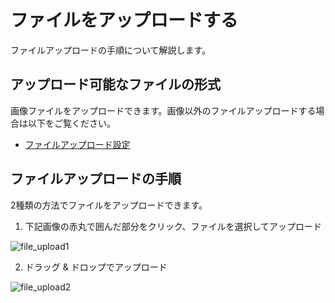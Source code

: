 # ファイルをアップロードする

ファイルアップロードの手順について解説します。

## アップロード可能なファイルの形式

画像ファイルをアップロードできます。画像以外のファイルアップロードする場合は以下をご覧ください。

- [ファイルアップロード設定](/ja/admin-guide/management-cookbook/app-settings.html#ファイルアップロード)

## ファイルアップロードの手順

2種類の方法でファイルをアップロードできます。

1. 下記画像の赤丸で囲んだ部分をクリック、ファイルを選択してアップロード

<img :src="$withBase('/assets/images/file_upload1.png')" alt="file_upload1">

2. ドラッグ & ドロップでアップロード

<img :src="$withBase('/assets/images/file_upload2.png')" alt="file_upload2">
